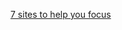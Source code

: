 
[7 sites to help you focus](https://medium.com/statuscode/7-sites-to-help-you-relax-and-focus-whilst-programming-16057afe90da)
